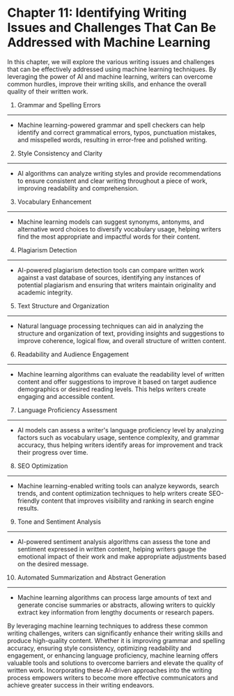Chapter 11: Identifying Writing Issues and Challenges That Can Be Addressed with Machine Learning
=================================================================================================

In this chapter, we will explore the various writing issues and challenges that can be effectively addressed using machine learning techniques. By leveraging the power of AI and machine learning, writers can overcome common hurdles, improve their writing skills, and enhance the overall quality of their written work.

1. Grammar and Spelling Errors
------------------------------

* Machine learning-powered grammar and spell checkers can help identify and correct grammatical errors, typos, punctuation mistakes, and misspelled words, resulting in error-free and polished writing.

2. Style Consistency and Clarity
--------------------------------

* AI algorithms can analyze writing styles and provide recommendations to ensure consistent and clear writing throughout a piece of work, improving readability and comprehension.

3. Vocabulary Enhancement
-------------------------

* Machine learning models can suggest synonyms, antonyms, and alternative word choices to diversify vocabulary usage, helping writers find the most appropriate and impactful words for their content.

4. Plagiarism Detection
-----------------------

* AI-powered plagiarism detection tools can compare written work against a vast database of sources, identifying any instances of potential plagiarism and ensuring that writers maintain originality and academic integrity.

5. Text Structure and Organization
----------------------------------

* Natural language processing techniques can aid in analyzing the structure and organization of text, providing insights and suggestions to improve coherence, logical flow, and overall structure of written content.

6. Readability and Audience Engagement
--------------------------------------

* Machine learning algorithms can evaluate the readability level of written content and offer suggestions to improve it based on target audience demographics or desired reading levels. This helps writers create engaging and accessible content.

7. Language Proficiency Assessment
----------------------------------

* AI models can assess a writer's language proficiency level by analyzing factors such as vocabulary usage, sentence complexity, and grammar accuracy, thus helping writers identify areas for improvement and track their progress over time.

8. SEO Optimization
-------------------

* Machine learning-enabled writing tools can analyze keywords, search trends, and content optimization techniques to help writers create SEO-friendly content that improves visibility and ranking in search engine results.

9. Tone and Sentiment Analysis
------------------------------

* AI-powered sentiment analysis algorithms can assess the tone and sentiment expressed in written content, helping writers gauge the emotional impact of their work and make appropriate adjustments based on the desired message.

10. Automated Summarization and Abstract Generation
---------------------------------------------------

* Machine learning algorithms can process large amounts of text and generate concise summaries or abstracts, allowing writers to quickly extract key information from lengthy documents or research papers.

By leveraging machine learning techniques to address these common writing challenges, writers can significantly enhance their writing skills and produce high-quality content. Whether it is improving grammar and spelling accuracy, ensuring style consistency, optimizing readability and engagement, or enhancing language proficiency, machine learning offers valuable tools and solutions to overcome barriers and elevate the quality of written work. Incorporating these AI-driven approaches into the writing process empowers writers to become more effective communicators and achieve greater success in their writing endeavors.
